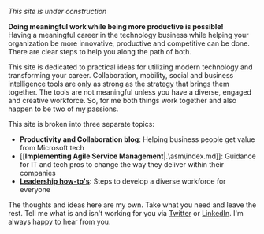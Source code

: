 _This site is under construction_

**Doing meaningful work while being more productive is possible!**  
Having a meaningful career in the technology business while helping your organization be more innovative, productive and competitive can be done. There are clear steps to help you along the path of both.      

This site is dedicated to practical ideas for utilizing modern technology and transforming your career.  Collaboration, mobility, social and business intelligence tools are only as strong as the strategy that brings them together.  The tools are not meaningful unless you have a diverse, engaged and creative workforce.  So, for me both things work together and also happen to be two of my passions.  

This site is broken into three separate topics:

- **Productivity and Collaboration blog**: Helping business people get value from Microsoft tech
- [[**Implementing Agile Service Management**|.\asm\index.md]]: Guidance for IT and tech pros to change the way they deliver within their companies
- **[Leadership how-to's](https://github.com/SolutionStrategist/Leadership/wiki)**: Steps to develop a diverse workforce for everyone

The thoughts and ideas here are my own. Take what you need and leave the rest.  Tell me what is and isn't working for you via [Twitter](https://twitter.com/karuana) or [LinkedIn](https://linkedin.com/in/karuanagatimu).  I'm always happy to hear from you. 
